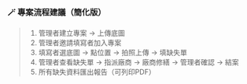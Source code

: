 ### 🪄 專案流程建議（簡化版）

>1. 管理者建立專案 → 上傳底圖
>2. 管理者邀請填寫者加入專案
>3. 填寫者選底圖 → 點位置 → 拍照上傳 → 填缺失單
>4. 管理者查看缺失單 → 指派廠商 → 廠商修繕 → 管理者確認 → 結案
>5. 所有缺失資料匯出報告（可列印PDF）

